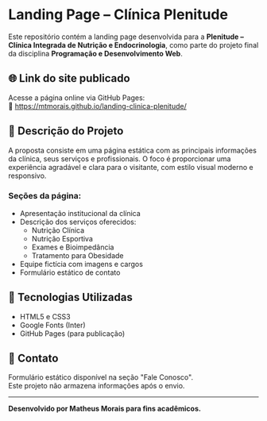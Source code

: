 
# Landing Page – Clínica Plenitude

Este repositório contém a landing page desenvolvida para a **Plenitude – Clínica Integrada de Nutrição e Endocrinologia**, como parte do projeto final da disciplina **Programação e Desenvolvimento Web**.

## 🌐 Link do site publicado
Acesse a página online via GitHub Pages:  
🔗 https://mtmorais.github.io/landing-clinica-plenitude/

## 📄 Descrição do Projeto

A proposta consiste em uma página estática com as principais informações da clínica, seus serviços e profissionais. O foco é proporcionar uma experiência agradável e clara para o visitante, com estilo visual moderno e responsivo.

### Seções da página:
- Apresentação institucional da clínica
- Descrição dos serviços oferecidos:
  - Nutrição Clínica
  - Nutrição Esportiva
  - Exames e Bioimpedância
  - Tratamento para Obesidade
- Equipe fictícia com imagens e cargos
- Formulário estático de contato

## 💼 Tecnologias Utilizadas

- HTML5 e CSS3
- Google Fonts (Inter)
- GitHub Pages (para publicação)

## 📩 Contato

Formulário estático disponível na seção "Fale Conosco".  
Este projeto não armazena informações após o envio.

---

**Desenvolvido por Matheus Morais para fins acadêmicos.**

